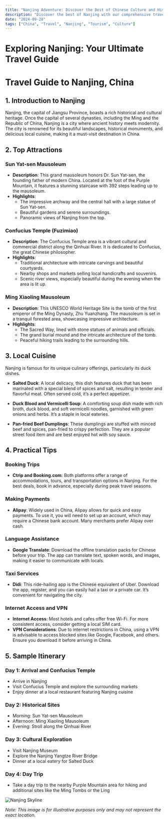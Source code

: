 ```yaml
---
title: "Nanjing Adventure: Discover the Best of Chinese Culture and History"
description: "Discover the best of Nanjing with our comprehensive travel guide. Explore top attractions, savor local cuisine, and get insider tips for an unforgettable Chinese adventure."
date: "2024-09-28"
tags: ["China", "Travel", "Nanjing", "Tourism", "Culture"]
---
```


# Exploring Nanjing: Your Ultimate Travel Guide

# Travel Guide to Nanjing, China

## 1. Introduction to Nanjing
Nanjing, the capital of Jiangsu Province, boasts a rich historical and cultural heritage. Once the capital of several dynasties, including the Ming and the Republic of China, Nanjing is a city where ancient history meets modernity. The city is renowned for its beautiful landscapes, historical monuments, and delicious local cuisine, making it a must-visit destination in China.

## 2. Top Attractions

### Sun Yat-sen Mausoleum
- **Description**: This grand mausoleum honors Dr. Sun Yat-sen, the founding father of modern China. Located at the foot of the Purple Mountain, it features a stunning staircase with 392 steps leading up to the mausoleum.
- **Highlights**:
  - The impressive archway and the central hall with a large statue of Sun Yat-sen.
  - Beautiful gardens and serene surroundings.
  - Panoramic views of Nanjing from the top.

### Confucius Temple (Fuzimiao)
- **Description**: The Confucius Temple area is a vibrant cultural and commercial district along the Qinhuai River. It is dedicated to Confucius, the great Chinese philosopher.
- **Highlights**:
  - Traditional architecture with intricate carvings and beautiful courtyards.
  - Nearby shops and markets selling local handicrafts and souvenirs.
  - Scenic river views, especially beautiful during the evening when the area is lit up.

### Ming Xiaoling Mausoleum
- **Description**: This UNESCO World Heritage Site is the tomb of the first emperor of the Ming Dynasty, Zhu Yuanzhang. The mausoleum is set in a tranquil forested area, showcasing impressive architecture.
- **Highlights**:
  - The Sacred Way, lined with stone statues of animals and officials.
  - The grand burial mound and the intricate architecture of the tomb.
  - Peaceful hiking trails leading to the surrounding hills.

## 3. Local Cuisine
Nanjing is famous for its unique culinary offerings, particularly its duck dishes.

- **Salted Duck**: A local delicacy, this dish features duck that has been marinated with a special blend of spices and salt, resulting in tender and flavorful meat. Often served cold, it’s a perfect appetizer.
  
- **Duck Blood and Vermicelli Soup**: A comforting soup dish made with rich broth, duck blood, and soft vermicelli noodles, garnished with green onions and herbs. It’s a staple in local eateries.

- **Pan-fried Beef Dumplings**: These dumplings are stuffed with minced beef and spices, pan-fried to crispy perfection. They are a popular street food item and are best enjoyed hot with soy sauce.

## 4. Practical Tips

### Booking Trips
- **Ctrip and Booking.com**: Both platforms offer a range of accommodations, tours, and transportation options in Nanjing. For the best deals, book in advance, especially during peak travel seasons.

### Making Payments
- **Alipay**: Widely used in China, Alipay allows for quick and easy payments. To use it, you will need to set up an account, which may require a Chinese bank account. Many merchants prefer Alipay over cash.

### Language Assistance
- **Google Translate**: Download the offline translation packs for Chinese before your trip. The app can translate text, spoken words, and images, making it easier to communicate with locals.

### Taxi Services
- **Didi**: This ride-hailing app is the Chinese equivalent of Uber. Download the app, register, and you can easily hail a taxi or a private car. It’s convenient for navigating the city.

### Internet Access and VPN
- **Internet Access**: Most hotels and cafes offer free Wi-Fi. For more consistent access, consider getting a local SIM card.
- **VPN Considerations**: Due to internet restrictions in China, using a VPN is advisable to access blocked sites like Google, Facebook, and others. Ensure you download it before arriving in China.

## 5. Sample Itinerary

### Day 1: Arrival and Confucius Temple
- Arrive in Nanjing
- Visit Confucius Temple and explore the surrounding markets
- Enjoy dinner at a local restaurant featuring Nanjing cuisine

### Day 2: Historical Sites
- Morning: Sun Yat-sen Mausoleum
- Afternoon: Ming Xiaoling Mausoleum
- Evening: Stroll along the Qinhuai River

### Day 3: Cultural Exploration
- Visit Nanjing Museum
- Explore the Nanjing Yangtze River Bridge
- Dinner at a local eatery for Salted Duck

### Day 4: Day Trip
- Take a day trip to the nearby Purple Mountain area for hiking and additional sites like the Ming Tombs or the Ling

<img src="https://source.unsplash.com/1600x900/?Nanjing,cityscape" alt="Nanjing Skyline" loading="lazy">

*Note: This image is for illustrative purposes only and may not represent the exact location.*

